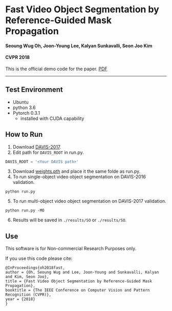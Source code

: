 # Fast Video Object Segmentation by Reference-Guided Mask Propagation
#### Seoung Wug Oh, Joon-Young Lee, Kalyan Sunkavalli, Seon Joo Kim
#### CVPR 2018

This is the official demo code for the paper. [PDF](http://openaccess.thecvf.com/content_cvpr_2018/CameraReady/1029.pdf)
___
## Test Environment
- Ubuntu 
- python 3.6
- Pytorch 0.3.1
  + installed with CUDA capability



## How to Run
1) Download [DAVIS-2017](https://davischallenge.org/davis2017/code.html).
2) Edit path for `DAVIS_ROOT` in run.py.
``` python
DAVIS_ROOT = '<Your DAVIS path>'
```
3) Download [weights.pth](https://davischallenge.org/davis2017/code.html) and place it the same folde as run.py.
4) To run single-object video object segmentation on DAVIS-2016 validation.
``` 
python run.py
```
5) To run multi-object video object segmentation on DAVIS-2017 validation.
``` 
python run.py -MO
```
6) Results will be saved in `./results/SO` or `./results/SO`.


## Use
This software is for Non-commercial Research Purposes only.

If you use this code please cite:
```
@InProceedings{oh2018fast,
author = {Oh, Seoung Wug and Lee, Joon-Young and Sunkavalli, Kalyan and Kim, Seon Joo},
title = {Fast Video Object Segmentation by Reference-Guided Mask Propagation},
booktitle = {The IEEE Conference on Computer Vision and Pattern Recognition (CVPR)},
year = {2018}
}
```




  










